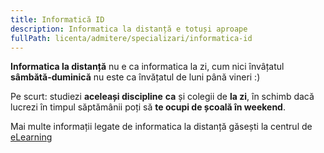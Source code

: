 ```yaml
---
title: Informatică ID
description: Informatica la distanță e totuși aproape
fullPath: licenta/admitere/specializari/informatica-id
---
```

**Informatica la distanță** nu e ca informatica la zi, cum nici învâțatul **sâmbătă-duminică** nu este ca învățatul de luni până vineri :)

Pe scurt: studiezi **aceleași discipline** **ca** și colegii de **la zi**, în schimb dacă lucrezi în timpul săptămânii poți să **te ocupi de școală în weekend**. 

Mai multe informații legate de informatica la distanță găsești la centrul de [eLearning](https://elearning.upt.ro/en/admitere/)
